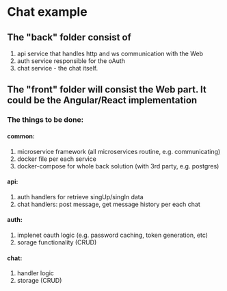 # Chat example

## The "back" folder consist of
1. api service that handles http and ws communication with the Web
2. auth service responsible for the oAuth 
3. chat service - the chat itself.

## The "front" folder will consist the Web part. It could be the Angular/React implementation

### The things to be done:
#### common:
1. microservice framework (all microservices routine, e.g. communicating)
2. docker file per each service
3. docker-compose for whole back solution (with 3rd party, e.g. postgres)

#### api:
1. auth handlers for retrieve singUp/singIn data
2. chat handlers: post message, get message history per each chat

#### auth:
1. implenet oauth logic (e.g. password caching, token generation, etc)
2. sorage functionality (CRUD)

#### chat:
1. handler logic
2. storage (CRUD)

